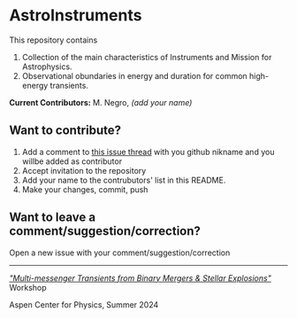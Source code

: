 # AstroInstruments

This repository contains
1. Collection of the main characteristics of Instruments and Mission for Astrophysics.
2. Observational obundaries in energy and duration for common high-energy transients.

**Current Contributors:**
M. Negro, _(add your name)_

## Want to contribute?
1. Add a comment to [this issue thread](https://github.com/nmik/AstroInstruments/issues/1) with you github nikname and you willbe added as contributor
2. Accept invitation to the repository
3. Add your name to the contrubutors' list in this README.
4. Make your changes, commit, push


## Want to leave a comment/suggestion/correction?
Open a new issue with your comment/suggestion/correction



------------------------------------------------------------------------------------
*["Multi-messenger Transients from Binary Mergers & Stellar Explosions"](https://aspenphys.org/summer-workshops/#event2419)* Workshop 



Aspen Center for Physics, Summer 2024

